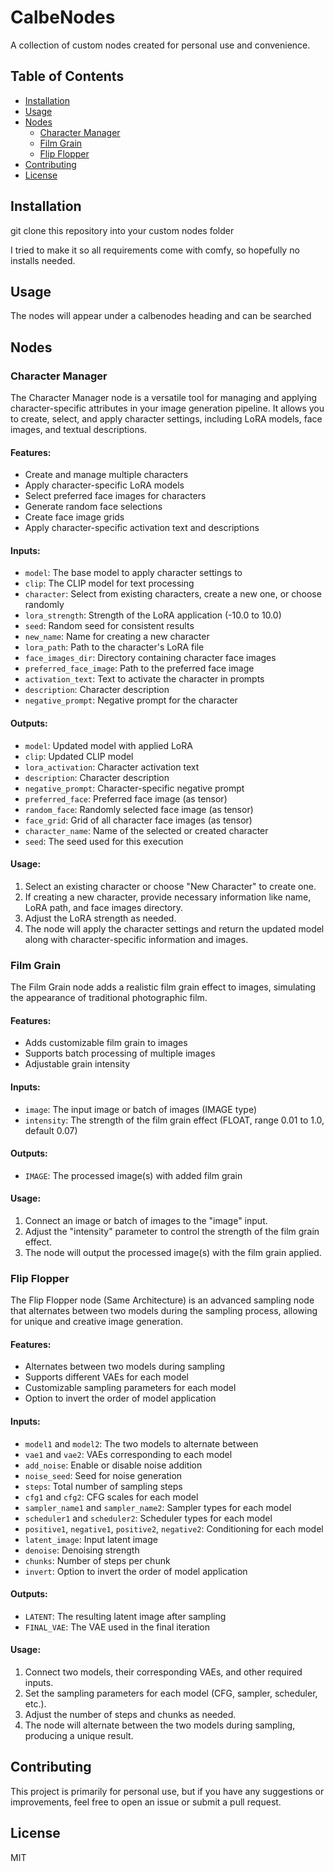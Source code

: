 # CalbeNodes

A collection of custom nodes created for personal use and convenience.

## Table of Contents
- [Installation](#installation)
- [Usage](#usage)
- [Nodes](#nodes)
  - [Character Manager](#character-manager)
  - [Film Grain](#film-grain)
  - [Flip Flopper](#flip-flopper)
- [Contributing](#contributing)
- [License](#license)

## Installation

git clone this repository into your custom nodes folder

I tried to make it so all requirements come with comfy, so hopefully no installs needed.

## Usage

The nodes will appear under a calbenodes heading and can be searched

## Nodes

### Character Manager

The Character Manager node is a versatile tool for managing and applying character-specific attributes in your image generation pipeline. It allows you to create, select, and apply character settings, including LoRA models, face images, and textual descriptions.

#### Features:
- Create and manage multiple characters
- Apply character-specific LoRA models
- Select preferred face images for characters
- Generate random face selections
- Create face image grids
- Apply character-specific activation text and descriptions

#### Inputs:
- `model`: The base model to apply character settings to
- `clip`: The CLIP model for text processing
- `character`: Select from existing characters, create a new one, or choose randomly
- `lora_strength`: Strength of the LoRA application (-10.0 to 10.0)
- `seed`: Random seed for consistent results
- `new_name`: Name for creating a new character
- `lora_path`: Path to the character's LoRA file
- `face_images_dir`: Directory containing character face images
- `preferred_face_image`: Path to the preferred face image
- `activation_text`: Text to activate the character in prompts
- `description`: Character description
- `negative_prompt`: Negative prompt for the character

#### Outputs:
- `model`: Updated model with applied LoRA
- `clip`: Updated CLIP model
- `lora_activation`: Character activation text
- `description`: Character description
- `negative_prompt`: Character-specific negative prompt
- `preferred_face`: Preferred face image (as tensor)
- `random_face`: Randomly selected face image (as tensor)
- `face_grid`: Grid of all character face images (as tensor)
- `character_name`: Name of the selected or created character
- `seed`: The seed used for this execution

#### Usage:
1. Select an existing character or choose "New Character" to create one.
2. If creating a new character, provide necessary information like name, LoRA path, and face images directory.
3. Adjust the LoRA strength as needed.
4. The node will apply the character settings and return the updated model along with character-specific information and images.

### Film Grain

The Film Grain node adds a realistic film grain effect to images, simulating the appearance of traditional photographic film.

#### Features:
- Adds customizable film grain to images
- Supports batch processing of multiple images
- Adjustable grain intensity

#### Inputs:
- `image`: The input image or batch of images (IMAGE type)
- `intensity`: The strength of the film grain effect (FLOAT, range 0.01 to 1.0, default 0.07)

#### Outputs:
- `IMAGE`: The processed image(s) with added film grain

#### Usage:
1. Connect an image or batch of images to the "image" input.
2. Adjust the "intensity" parameter to control the strength of the film grain effect.
3. The node will output the processed image(s) with the film grain applied.

### Flip Flopper

The Flip Flopper node (Same Architecture) is an advanced sampling node that alternates between two models during the sampling process, allowing for unique and creative image generation.

#### Features:
- Alternates between two models during sampling
- Supports different VAEs for each model
- Customizable sampling parameters for each model
- Option to invert the order of model application

#### Inputs:
- `model1` and `model2`: The two models to alternate between
- `vae1` and `vae2`: VAEs corresponding to each model
- `add_noise`: Enable or disable noise addition
- `noise_seed`: Seed for noise generation
- `steps`: Total number of sampling steps
- `cfg1` and `cfg2`: CFG scales for each model
- `sampler_name1` and `sampler_name2`: Sampler types for each model
- `scheduler1` and `scheduler2`: Scheduler types for each model
- `positive1`, `negative1`, `positive2`, `negative2`: Conditioning for each model
- `latent_image`: Input latent image
- `denoise`: Denoising strength
- `chunks`: Number of steps per chunk
- `invert`: Option to invert the order of model application

#### Outputs:
- `LATENT`: The resulting latent image after sampling
- `FINAL_VAE`: The VAE used in the final iteration

#### Usage:
1. Connect two models, their corresponding VAEs, and other required inputs.
2. Set the sampling parameters for each model (CFG, sampler, scheduler, etc.).
3. Adjust the number of steps and chunks as needed.
4. The node will alternate between the two models during sampling, producing a unique result.

## Contributing

This project is primarily for personal use, but if you have any suggestions or improvements, feel free to open an issue or submit a pull request.

## License

MIT
